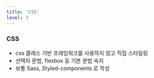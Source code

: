 ```yaml
---
title: 'CSS'
level: 3
---
```


### CSS

- css 클래스 기반 프레임워크를 사용하지 않고 직접 스타일링
- 선택자 문법, flexbox 등 기본 문법 숙지
- 보통 Sass, Styled-components 로 작성